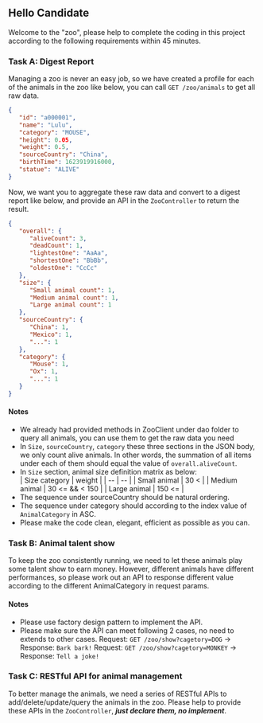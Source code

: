 ## Hello Candidate

Welcome to the "zoo", please help to complete the coding in this project according to the following 
requirements within 45 minutes.

### Task A: Digest Report

Managing a zoo is never an easy job, so we have created a profile for each of the animals in the zoo like below, you can call `GET /zoo/animals` to get all raw data.
```JSON
{
   "id": "a000001",
   "name": "Lulu",
   "category": "MOUSE",
   "height": 0.05,
   "weight": 0.5,
   "sourceCountry": "China",
   "birthTime": 1623919916000,
   "statue": "ALIVE"
}
```
Now, we want you to aggregate these raw data and convert to a digest report like below, and provide an API in the `ZooController` to return the result.
```JSON
{
   "overall": {
      "aliveCount": 3,
      "deadCount": 1,
      "lightestOne": "AaAa",
      "shortestOne": "BbBb",
      "oldestOne": "CcCc"
   },
   "size": {
      "Small animal count": 1,
      "Medium animal count": 1,
      "Large animal count": 1
   },
   "sourceCountry": {
      "China": 1,
      "Mexico": 1,
      "...": 1
   },
   "category": {
      "Mouse": 1,
      "Ox": 1,
      "...": 1
   }
}
```

#### Notes

+ We already had provided methods in ZooClient under dao folder to query all animals, you can use them to get the raw data you need
+ In `Size`, `sourceCountry`, `category` these three sections in the JSON body, we only count alive animals.
In other words, the summation of all items under each of them should equal the value of `overall.aliveCount`.
+ In `Size` section, animal size definition matrix as below:  
   | Size category | weight |
   | -- | -- |
   | Small animal | 30 < |
   | Medium animal | 30 <= && < 150 |
   | Large animal | 150 <= |
+ The sequence under sourceCountry should be natural ordering.
+ The sequence under category should according to the index value of `AnimalCategory` in ASC.
+ Please make the code clean, elegant, efficient as possible as you can.

### Task B: Animal talent show

To keep the zoo consistently running, we need to let these animals play some talent show to earn money. However, different animals have different performances, so please work out an API to response different value according to the different AnimalCategory in request params. 

#### Notes

+ Please use factory design pattern to implement the API.
+ Please make sure the API can meet following 2 cases, no need to extends to other cases.
Request: `GET /zoo/show?cagetory=DOG`  ->  Response: `Bark bark!` 
Request: `GET /zoo/show?cagetory=MONKEY`  ->  Response: `Tell a joke!` 
  

### Task C: RESTful API for animal management

To better manage the animals, we need a series of RESTful APIs to add/delete/update/query the animals in the zoo. Please help to provide these APIs in the `ZooController`, ***just declare them, no implement***.
